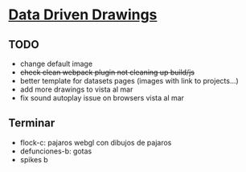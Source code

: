 # [Data Driven Drawings](https://dddrawings.com/)

## TODO

- change default image
- ~~check clean webpack plugin not cleaning up build/js~~
- better template for datasets pages (images with link to projects...)
- add more drawings to vista al mar
- fix sound autoplay issue on browsers vista al mar

## Terminar

- flock-c: pajaros webgl con dibujos de pajaros
- defunciones-b: gotas
- spikes b
